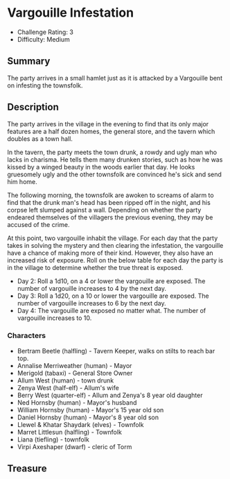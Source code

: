 # Vargouille Infestation

* Challenge Rating: 3
* Difficulty: Medium

## Summary

The party arrives in a small hamlet just as it is attacked by a Vargouille bent on infesting the townsfolk.

## Description

The party arrives in the village in the evening to find that its only major features are a half dozen homes, the general store, and the tavern
which doubles as a town hall.

In the tavern, the party meets the town drunk, a rowdy and ugly man who lacks in charisma. He tells them many drunken stories, 
such as how he was kissed by a winged beauty in the woods earlier that day. He looks gruesomely ugly and the other townsfolk are convinced he's sick and send him home.

The following morning, the townsfolk are awoken to screams of alarm to find that the drunk man's head has been ripped off in the night,
and his corpse left slumped against a wall. Depending on whether the party endeared themselves of the villagers the previous evening,
they may be accused of the crime.

At this point, two vargouille inhabit the village. For each day that the party takes in solving the mystery and then clearing the infestation,
the vargouille have a chance of making more of their kind. However, they also have an increased risk of exposure. Roll on the below table for
each day the party is in the village to determine whether the true threat is exposed.

* Day 2: Roll a 1d10, on a 4 or lower the vargouille are exposed. The number of vargouille increases to 4 by the next day.
* Day 3: Roll a 1d20, on a 10 or lower the vargouille are exposed. The number of vargouille increases to 6 by the next day.
* Day 4: The vargouille are exposed no matter what. The number of vargouille increases to 10.

### Characters
* Bertram Beetle (halfling) - Tavern Keeper, walks on stilts to reach bar top.
* Annalise Merriweather (human) - Mayor
* Merigold (tabaxi) - General Store Owner
* Allum West (human) - town drunk
* Zenya West (half-elf) - Allum's wife
* Berry West (quarter-elf) - Allum and Zenya's 8 year old daughter
* Ned Hornsby (human) - Mayor's husband
* William Hornsby (human) - Mayor's 15 year old son
* Daniel Hornsby (human) - Mayor's 8 year old son
* Llewel & Khatar Shaydark (elves) - Townfolk
* Marret Littlesun (halfling) - Townfolk
* Liana (tiefling) - townfolk
* Virpi Axeshaper (dwarf) - cleric of Torm

## Treasure

